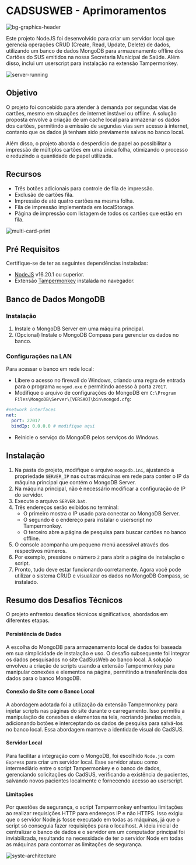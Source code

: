 # CADSUSWEB - Aprimoramentos

![bg-graphics-header](https://github.com/fellypsantos/cadsusweb/assets/11094932/1caccdf0-27e6-4a7c-94ab-5305def8ccf3)

Este projeto NodeJS foi desenvolvido para criar um servidor local que gerencia operações CRUD (Create, Read, Update, Delete) de dados, utilizando um banco de dados MongoDB para armazenamento offline dos Cartões do SUS emitidos na nossa Secretaria Municipal de Saúde. Além disso, inclui um userscript para instalação na extensão Tampermonkey.

<!-- ![server-running](https://github.com/fellypsantos/cadsusweb/assets/11094932/c8b2f6e2-a2a4-4d8b-a081-f1498eb007b8) -->

![server-running](https://github.com/fellypsantos/cadsusweb/assets/11094932/e906f93d-d779-4ad4-8772-aea9533c62ef)

## Objetivo

O projeto foi concebido para atender à demanda por segundas vias de cartões, mesmo em situações de internet instável ou offline. A solução proposta envolve a criação de um cache local para armazenar os dados dos cartões, permitindo a emissão de segundas vias sem acesso à internet, contanto que os dados já tenham sido previamente salvos no banco local.

Além disso, o projeto aborda o desperdício de papel ao possibilitar a impressão de múltiplos cartões em uma única folha, otimizando o processo e reduzindo a quantidade de papel utilizada.

## Recursos

- Três botões adicionais para controle de fila de impressão.
- Exclusão de cartões fila.
- Impressão de até quatro cartões na mesma folha.
- Fila de impressão implementada em localStorage.
- Página de impressão com listagem de todos os cartões que estão em fila.

![multi-card-print](https://github.com/fellypsantos/cadsusweb/assets/11094932/6b0b2a5c-fd8d-46f8-88aa-d75c06db58ea)

## Pré Requisitos

Certifique-se de ter as seguintes dependências instaladas:

- [NodeJS](https://nodejs.org/) v16.20.1 ou superior.
- Extensão [Tampermonkey](https://www.tampermonkey.net/) instalada no navegador.

## Banco de Dados MongoDB

### Instalação

1. Instale o MongoDB Server em uma máquina principal.
2. (Opcional) Instale o MongoDB Compass para gerenciar os dados no banco.

### Configurações na LAN

Para acessar o banco em rede local:

- Libere o acesso no firewall do Windows, criando uma regra de entrada para o programa `mongod.exe` e permitindo acesso à porta `27017`.
- Modifique o arquivo de configurações do MongoDB em `C:\Program Files\MongoDB\Server\[VERSAO]\bin\mongod.cfg`:

```yaml
#network interfaces
net:
  port: 27017
  bindIp: 0.0.0.0 # modifique aqui
```

- Reinicie o serviço do MongoDB pelos serviços do Windows.

## Instalação

1. Na pasta do projeto, modifique o arquivo `mongodb.ini`, ajustando a propriedade `SERVER_IP` nas outras máquinas em rede para conter o IP da máquina principal que contém o MongoDB Server.
2. Na máquina principal, não é necessário modificar a configuração de IP do servidor.
3. Execute o arquivo `SERVER.bat`.
4. Três endereços serão exibidos no terminal:
   - O primeiro mostra o IP usado para conectar ao MongoDB Server.
   - O segundo é o endereço para instalar o userscript no Tampermonkey.
   - O terceiro abre a página de pesquisa para buscar cartões no banco offline.
5. O console acompanha um pequeno menú acessível através dos respectivos números.
6. Por exemplo, pressione o número `2` para abrir a página de instalação o script.
7. Pronto, tudo deve estar funcionando corretamente. Agora você pode utilizar o sistema CRUD e visualizar os dados no MongoDB Compass, se instalado.

## Resumo dos Desafios Técnicos

O projeto enfrentou desafios técnicos significativos, abordados em diferentes etapas.

#### Persistência de Dados

A escolha do MongoDB para armazenamento local de dados foi baseada em sua simplicidade de instalação e uso. O desafio subsequente foi integrar os dados pesquisados no site CadSusWeb ao banco local. A solução envolveu a criação de scripts usando a extensão Tampermonkey para manipular conexões e elementos na página, permitindo a transferência dos dados para o banco MongoDB.

#### Conexão do Site com o Banco Local

A abordagem adotada foi a utilização da extensão Tampermonkey para injetar scripts nas páginas do site durante o carregamento. Isso permitiu a manipulação de conexões e elementos na tela, recriando janelas modais, adicionando botões e interceptando os dados de pesquisa para salvá-los no banco local. Essa abordagem manteve a identidade visual do CadSUS.

#### Servidor Local

Para facilitar a integração com o MongoDB, foi escolhido `Node.js` com `Express` para criar um servidor local. Esse servidor atuou como intermediário entre o script Tampermonkey e o banco de dados, gerenciando solicitações do CadSUS, verificando a existência de pacientes, salvando novos pacientes localmente e fornecendo acesso ao userscript.

#### Limitações

Por questões de segurança, o script Tampermonkey enfrentou limitações ao realizar requisições HTTP para endereços IP e não HTTPS. Isso exigiu que o servidor Node.js fosse executado em todas as máquinas, já que o script só conseguia fazer requisições para o localhost. A ideia inicial de centralizar o banco de dados e o servidor em um computador principal foi inviabilizada, resultando na necessidade de ter o servidor Node em todas as máquinas para contornar as limitações de segurança.

![syste-architecture ](https://github.com/fellypsantos/cadsusweb/assets/11094932/79af7814-ad81-4e82-aae8-5ed9b095929e)
